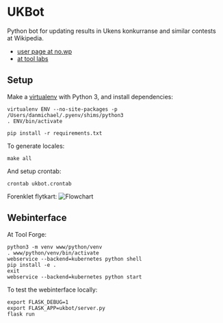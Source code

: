 UKBot
=====

Python bot for updating results in Ukens konkurranse and similar contests at Wikipedia.
* [user page at no.wp](//no.wikipedia.org/wiki/Bruker:UKBot)
* [at tool labs](//tools.wmflabs.org/ukbot/)

Setup
-----

Make a [virtualenv](http://www.virtualenv.org/) with Python 3,
and install dependencies:

	virtualenv ENV --no-site-packages -p /Users/danmichael/.pyenv/shims/python3
	. ENV/bin/activate

	pip install -r requirements.txt

To generate locales:

    make all

And setup crontab:

    crontab ukbot.crontab

Forenklet flytkart:
![Flowchart](https://github.com/danmichaelo/UKBot/raw/master/flowchart.png)

Webinterface
------------

At Tool Forge:
```
python3 -m venv www/python/venv
. www/python/venv/bin/activate
webservice --backend=kubernetes python shell
pip install -e .
exit
webservice --backend=kubernetes python start
```

To test the webinterface locally:

```
export FLASK_DEBUG=1
export FLASK_APP=ukbot/server.py
flask run
```
